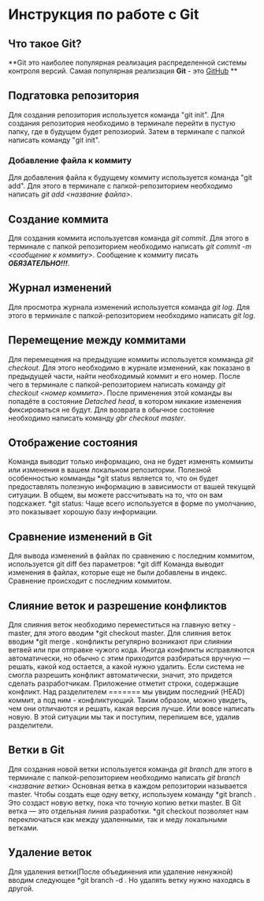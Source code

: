# Инструкция по работе с Git

## Что такое Git?
**Git это наиболее популярная реализация распределенной системы контроля версий. Самая популярная реализация **Git** - это [GitHub](https://github.com/) **

## Подгатовка репозитория
Для создания репозитория используется команда "git init". Для создания репозитория необходимо в терминале перейти в пустую папку, где в будущем будет репозиорий. Затем в терминале с папкой написать команду "git init".

### Добавление файла к коммиту
Для добавления файла к будущему коммиту используется команда "git add". Для этого в терминале с папкой-репозиторием необходимо написать *git add <название файла>*.

## Создание коммита
Для создания коммита используетсвя команда *git commit*. Для этого в терминале с папкой репозиторием необходимо написать *git commit -m <сообщение к коммиту>*. Сообщение к коммиту писать ***ОБЯЗАТЕЛЬНО!!!***.

## Журнал изменений
Для просмотра журнала изменений используется команда *git log*. Для этого в терминале с папкой-репозиторием необходимо написать *git log*.

## Перемещение между коммитами
Для перемещения на предыдущие коммиты используется комманда *git checkout*. Для этого необходимо в журнале изменений, как показано в предыдущей части, найти необходимый коммит и его номер. После чего в терминале с папкой-репозиторием написать команду *git checkout <номер коммита>*. После применения этой команды вы попадёте в состояние *Detached head*, в котором никакие изменения фиксироваться не будут. Для возврата в обычное состояние необходимо написать команду *gbr checkout master*.

## Отображение состояния
Команда выводит только информацию, она не будет изменять коммиты или изменения в вашем локальном репозитории. Полезной особенностью комманды *git status является то, что он будет предоставлять полезную информацию в зависимости от вашей текущей ситуации. В общем, вы можете рассчитывать на то, что он вам подскажет.
*git status: Чаще всего используется в форме по умолчанию, это показывает хорошую базу информации.

## Сравнение изменений в Git
Для вывода изменений в файлах по сравнению с последним коммитом, используется git diff без параметров:
*git diff
Команда выводит изменения в файлах, которые еще не были добавлены в индекс. Сравнение происходит с последним коммитом.

## Слияние веток и разрешение конфликтов
Для слияния веток необходимо переместиться на главную ветку - master, для этого вводим *git checkout master. Для слияния веток вводим *git merge <name>.
конфликты регулярно возникают при слиянии ветвей или при отправке чужого кода. Иногда конфликты исправляются автоматически, но обычно с этим приходится разбираться вручную — решать, какой код остается, а какой нужно удалить.
Если система не смогла разрешить конфликт автоматически, значит, это придется сделать разработчикам. Приложение отметит строки, содержащие конфликт. 
Над разделителем ======= мы увидим последний (HEAD) коммит, а под ним - конфликтующий. Таким образом, можно увидеть, чем они отличаются и решать, какая версия лучше. Или вовсе написать новую. В этой ситуации мы так и поступим, перепишем все, удалив разделители.

## Ветки в Git
Для создания новой ветки используется команда *git branch* для этого в терминале с папкой-репозиторием необходимо написать *git branch <название ветки>*
Основная ветка в каждом репозитории называется master. Чтобы создать еще одну ветку, используем команду *git branch <name>. Это создаст новую ветку, пока что точную копию ветки master.
В Git ветка — это отдельная линия разработки. *git checkout <name> позволяет нам переключаться как между удаленными, так и меду локальными ветками. 

## Удаление веток
Для удаления ветки(После объединения или удаление ненужной) вводим следующее
*git branch -d <name>. Но удалять ветку нужно находясь в другой.
